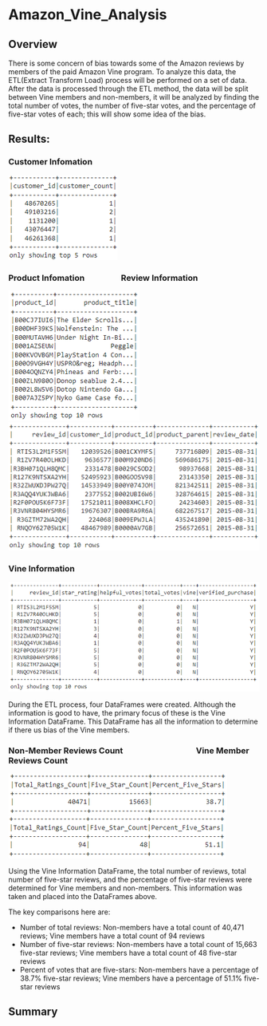 # Amazon_Vine_Analysis

## Overview

There is some concern of bias towards some of the Amazon reviews by members of the paid Amazon Vine program. To analyze this data, the ETL(Extract Transform Load) process will be performed on a set of data. After the data is processed through the ETL method, the data will be split between Vine members and non-members, it will be analyzed by finding the total number of votes, the number of five-star votes, and the percentage of five-star votes of each; this will show some idea of the bias. 

## Results:
### Customer Infomation
![customers_df](/Images/customers_df.png)

### Product Infomation &emsp;&emsp;&emsp;&emsp; Review Information
![products_df](/Images/products_df.png)
![review_id_df](/Images/review_id_df.png)

### Vine Information
![vine_df](/Images/vine_df.png)

During the ETL process, four DataFrames were created. Although the information is good to have, the primary focus of these is the Vine Information DataFrame. This DataFrame has all the information to determine if there us bias of the Vine members.

### Non-Member Reviews Count &emsp;&emsp;&emsp;&emsp;&emsp;&emsp;&emsp;&emsp;&nbsp;&nbsp; Vine Member Reviews Count
![Count-Not_Vine_Program](/Images/Count-Not_Vine_Program.png)
![Count-Vine_Program](/Images/Count-Vine_Program.png)

Using the Vine Information DataFrame, the total number of reviews, total number of five-star reviews, and the percentage of five-star reviews were determined for Vine members and non-members. This information was taken and placed into the DataFrames above.

The key comparisons here are:
  * Number of total reviews: Non-members have a total count of 40,471 reviews; Vine members have a total count of 94 reviews
  * Number of five-star reviews: Non-members have a total count of 15,663 five-star reviews; Vine members have a total count of 48 five-star reviews
  * Percent of votes that are five-stars: Non-members have a percentage of 38.7% five-star reviews; Vine members have a percentage of 51.1% five-star reviews

## Summary
